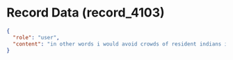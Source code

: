# Record Data (record_4103)

```json
{
  "role": "user",
  "content": "in other words i would avoid crowds of resident indians if i could. for me. in situationw here i am likely to be asked questions\n"
}
```
